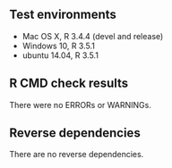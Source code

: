## Test environments
* Mac OS X, R 3.4.4 (devel and release)
* Windows 10, R 3.5.1
* ubuntu 14.04, R 3.5.1

## R CMD check results
There were no ERRORs or WARNINGs.

## Reverse dependencies

There are no reverse dependencies.


